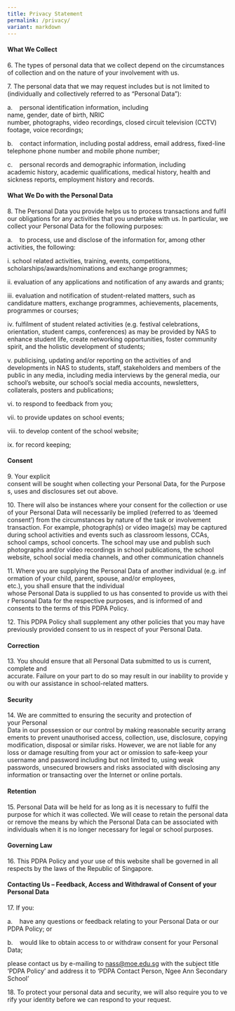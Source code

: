 ```yaml
---
title: Privacy Statement
permalink: /privacy/
variant: markdown
---
```



#### **What We Collect**

6. The types of personal data that we collect depend on the circumstances of collection and on the nature of your involvement with us.

7. The personal data that we may request includes but is not limited to (individually and collectively referred to as “Personal Data”):

a.    personal identification information, including name, gender, date of birth, NRIC number, photographs, video recordings, closed circuit television (CCTV) footage, voice recordings;

b.    contact information, including postal address, email address, fixed-line telephone phone number and mobile phone number;

c.    personal records and demographic information, including academic history, academic qualifications, medical history, health and sickness reports, employment history and records.

#### **What We Do with the Personal Data**

8. The Personal Data you provide helps us to process transactions and fulfil our obligations for any activities that you undertake with us. In particular, we collect your Personal Data for the following purposes:

a.    to process, use and disclose of the information for, among other activities, the following:

i.    school related activities, training, events, competitions, scholarships/awards/nominations and exchange programmes;

ii.    evaluation of any applications and notification of any awards and grants;

iii.  evaluation and notification of student-related matters, such as candidature matters, exchange programmes, achievements, placements, programmes or courses;

iv.  fulfilment of student related activities (e.g. festival celebrations, orientation, student camps, conferences) as may be provided by NAS to enhance student life, create networking opportunities, foster community spirit, and the holistic development of students;

v.     publicising, updating and/or reporting on the activities of and developments in NAS to students, staff, stakeholders and members of the public in any media, including media interviews by the general media, our school’s website, our school’s social media accounts, newsletters, collaterals, posters and publications;

vi.     to respond to feedback from you;

vii.    to provide updates on school events;

viii.   to develop content of the school website;

ix.     for record keeping;

#### **Consent**
9. Your explicit consent will be sought when collecting your Personal Data, for the Purposes, uses and disclosures set out above.

10. There will also be instances where your consent for the collection or use of your Personal Data will necessarily be implied (referred to as ‘deemed consent’) from the circumstances by nature of the task or involvement transaction. For example, photograph(s) or video image(s) may be captured during school activities and events such as classroom lessons, CCAs, school camps, school concerts. The school may use and publish such photographs and/or video recordings in school publications, the school website, school social media channels, and other communication channels

11. Where you are supplying the Personal Data of another individual (e.g. information of your child, parent, spouse, and/or employees, etc.), you shall ensure that the individual whose Personal Data is supplied to us has consented to provide us with their Personal Data for the respective purposes, and is informed of and consents to the terms of this PDPA Policy.

12. This PDPA Policy shall supplement any other policies that you may have previously provided consent to us in respect of your Personal Data.

  

#### **Correction**


13. You should ensure that all Personal Data submitted to us is current, complete and accurate. Failure on your part to do so may result in our inability to provide you with our assistance in school-related matters.

  


#### **Security**


14. We are committed to ensuring the security and protection of your Personal Data in our possession or our control by making reasonable security arrangements to prevent unauthorised access, collection, use, disclosure, copying modification, disposal or similar risks. However, we are not liable for any loss or damage resulting from your act or omission to safe-keep your username and password including but not limited to, using weak passwords, unsecured browsers and risks associated with disclosing any information or transacting over the Internet or online portals.

  


#### **Retention**


15. Personal Data will be held for as long as it is necessary to fulfil the purpose for which it was collected. We will cease to retain the personal data or remove the means by which the Personal Data can be associated with individuals when it is no longer necessary for legal or school purposes.

#### **Governing Law**

16. This PDPA Policy and your use of this website shall be governed in all respects by the laws of the Republic of Singapore.

#### **Contacting Us – Feedback, Access and Withdrawal of Consent of your Personal Data**

17. If you:

a.    have any questions or feedback relating to your Personal Data or our PDPA Policy; or

b.    would like to obtain access to or withdraw consent for your Personal Data;

please contact us by e-mailing to nass@moe.edu.sg with the subject title ‘PDPA Policy’ and address it to ‘PDPA Contact Person, Ngee Ann Secondary School’

18. To protect your personal data and security, we will also require you to verify your identity before we can respond to your request.